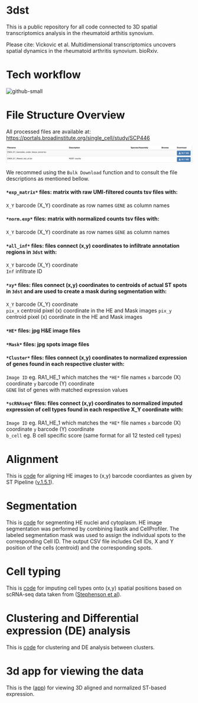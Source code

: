 # 3dst

This is a public repository for all code connected to 3D spatial transcriptomics analysis in the rheumatoid arthitis synovium. 

Please cite: Vickovic et al. Multidimensional transcriptomics uncovers spatial dynamics in the rheumatoid arthritis synovium. bioRxiv. 


# Tech workflow
![github-small](https://github.com/broadinstitute/hdst/blob/master/workflow.png)

# File Structure Overview
All processed files are available at: https://portals.broadinstitute.org/single_cell/study/SCP446

![github-small](https://github.com/broadinstitute/hdst/blob/master/files.png)

We recommed using the `Bulk Download` function and to consult the file descriptions as mentioned bellow. 

#### `*exp_matrix*` files: matrix with raw UMI-filtered counts tsv files with:
`X_Y` barcode (X_Y) coordinate as row names
`GENE` as column names 

#### `*norm.exp*` files: matrix with normalized counts tsv files with:
`X_Y` barcode (X_Y) coordinate as row names
`GENE` as column names 

#### `*all_inf*` files: files connect (x,y) coordinates to infiltrate annotation regions in `3dst` with:
`X_Y` barcode (X_Y) coordinate  
`Inf` infiltrate ID 

#### `*xy*` files: files connect (x,y) coordinates to centroids of actual ST spots in `3dst` and are used to create a mask during segmentation with:
`X_Y` barcode (X_Y) coordinate  
`pix_x` centroid pixel (x) coordinate in the HE and Mask images
`pix_y` centroid pixel (x) coordinate in the HE and Mask images

#### `*HE*` files: jpg H&E image files

#### `*Mask*` files: jpg spots image files

#### `*Cluster*` files: files connect (x,y) coordinates to normalized expression of genes found in each respective cluster with:
`Image ID` eg. RA1_HE_1 which matches the `*HE*` file names
`x` barcode (X) coordinate 
`y` barcode (Y) coordinate  
`GENE` list of genes with matched expression values 

#### `*scRNAseq*` files: files connect (x,y) coordinates to normalized imputed expression of cell types found in each respective X_Y coordinate with:
`Image ID` eg. RA1_HE_1 which matches the `*HE*` file names
`x` barcode (X) coordinate 
`y` barcode (Y) coordinate  
`b_cell` eg. B cell specific score (same format for all 12 tested cell types)

# Alignment
This is [code](./alignment) for aligning HE images to (x,y) barcode coordiantes as given by ST Pipeline ([v.1.5.1](https://github.com/SpatialTranscriptomicsResearch/st_pipeline/releases/tag/1.5.1)). 

# Segmentation
This is [code](./segmentation) for segmenting HE nuclei and cytoplasm. HE image segmentation was performed by combining Ilastik and CellProfiler. The labeled segmentation mask was used to assign the individual spots to the corresponding Cell ID. The output CSV file includes Cell IDs, X and Y position of the cells (centroid) and the corresponding spots.

# Cell typing 
This is [code](./cell_typing) for imputing cell types onto (x,y) spatial positions based on scRNA-seq data taken from ([Stephenson et al](https://www.nature.com/articles/s41467-017-02659-x)). 

# Clustering and Differential expression (DE) analysis
This is [code](./clustering) for clustering and DE analysis between clusters.

# 3d app for viewing the data
This is the ([app](https://spatialtranscriptomics3d.shinyapps.io/3DSeTH_RA/)) for viewing 3D aligned and normalized ST-based expression.
